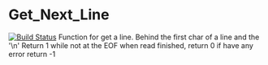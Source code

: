# Get_Next_Line
[![Build Status](https://travis-ci.com/MajorTom327/gnl.svg?token=C3h4xYsmzkw5o5KZ5yAM&branch=master)](https://travis-ci.com/MajorTom327/gnl)
Function for get a line. Behind the first char of a line and the '\n'
Return 1 while not at the EOF
when read finished, return 0 if have any error return -1
